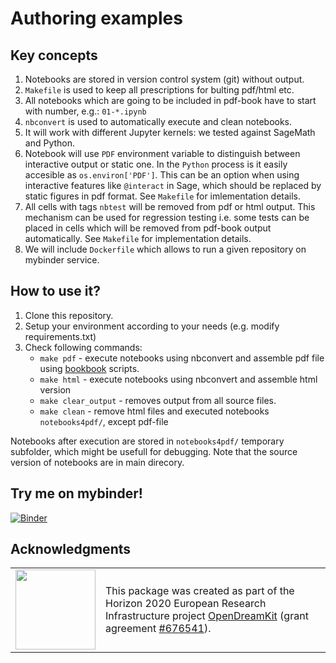 # Authoring examples

## Key concepts


1.  Notebooks are stored in version control system (git) without output.
1.  ``Makefile`` is used to keep all prescriptions for bulting
  pdf/html etc. 
1. All notebooks which are going to be included in pdf-book have to start with number, e.g.: ``01-*.ipynb``
1.  ``nbconvert`` is used to automatically execute and clean notebooks.
1.  It will work with different Jupyter kernels: we tested against SageMath and Python.
1.  Notebook will use ``PDF`` environment variable to distinguish
    between interactive output or static one. In the `Python` process is
    it easily accesible as ``os.environ['PDF']``. This can be
    an option when using interactive features like `@interact`
    in Sage, which should be replaced by static figures in pdf format. See  ``Makefile`` for imlementation details.
1.  All cells with tags ``nbtest`` will be removed from pdf or html
    output. This mechanism can be used for regression testing i.e. some tests
    can be placed in cells which will be removed from pdf-book output automatically. See  ``Makefile`` for implementation details.
1.  We will include `Dockerfile` which allows to run a given
    repository on mybinder service.


## How to use it?

1. Clone this repository.
2. Setup your environment according to your needs (e.g. modify requirements.txt)
3. Check following commands:
   - ``make pdf`` - execute notebooks using nbconvert and assemble pdf file using [bookbook](https://github.com/takluyver/bookbook) scripts.
   - ``make html`` - execute notebooks using nbconvert and assemble html version 
   - ``make clear_output`` - removes output from all source files.
   - ``make clean`` - remove html files and executed notebooks  ``notebooks4pdf/``, except pdf-file
   
Notebooks after execution are stored in ``notebooks4pdf/`` temporary subfolder, which might be usefull for debugging. Note that the source version of notebooks are in main direcory. 
   



   


## Try me  on mybinder!

[![Binder](https://mybinder.org/badge_logo.svg)](https://mybinder.org/v2/gh/OpenDreamKit/authoring_cookie_cutter/master)


## Acknowledgments

<table class="none">
<tr>
<td>
  <img src="http://opendreamkit.org/public/logos/Flag_of_Europe.svg" width="128">
</td>
<td>
  This package was created as part of the Horizon 2020 European
  Research Infrastructure project
  <a href="https://opendreamkit.org/">OpenDreamKit</a>
  (grant agreement <a href="https://opendreamkit.org/">#676541</a>).
</td>
</tr>
</table>
